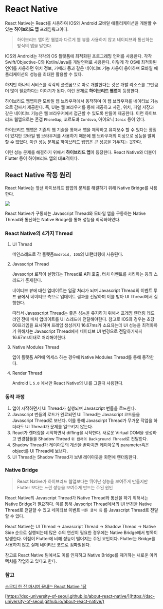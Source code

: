 # React Native

React Native는 React를 사용하여 IOS와 Android 모바일 애플리케이션을 개발할 수 있는 **하이브리드 앱** 프레임워크이다.

> 하이브리드 앱이란 웹앱과 다르게 웹 뷰를 사용하지 않고 네이티브와 통신하는 방식의 앱을 말한다.

IOS와 Android는 각각의 OS 플랫폼에 최적화된 프로그래밍 언어를 사용한다. 각각 Swift/Objective-C와 Kotlin/Java를 개발언어로 사용한다. 이렇게 각 OS에 최적화된 언어를 사용하면 위치 정보, 카메라 등과 같은 네이티브 기능 사용이 용이하며 모바일 애플리케이션의 성능을 최대한 활용할 수 있다.

하지만 하나의 서비스를 각각의 플랫폼으로 따로 개발한다는 것은 개발 리소스를 그만큼 더 많이 필요하다는 이야기가 된다. 이런 문제로 **하이브리드 웹앱**이 등장한다.

하이브리드 웹앱이란 모바일 웹 브라우저에서 동작하며 이 웹 브라우저를 네이티브 기능으로 감싸서 제공한다. 즉, UI는 웹 브라우저를 통해 제공하고 사진, 위치, 파일 저장과 같은 네이티브 기능은 웹 브라우저에서 접근할 수 있도록 만들어 제공한다. 이런 하이브리드 웹앱으로는 폰갭 `PhoneGap`, 코르도바 `Cordova`, 아이오닉 `Ionic` 등이 있다.

하이브리드 웹앱은 기존의 웹 기술을 통해서 앱을 제작하고 유지보수 할 수 있다는 장점이 있지만 모바일 웹 브라우저를 사용하기 때문에 웹 브라우저의 이상으로 성능을 발휘할 수 없었다. 이런 성능 문제로 하이브리드 웹앱은 큰 성공을 거두지는 못한다.

이런 성능 문제를 해결하기 위해서 **하이브리드 앱**이 등장한다. React Native와 더불어 Flutter 등이 하이브리드 앱의 대표격이다.

## React Native 작동 원리

React Native는 앞선 하이브리드 웹앱의 문제를 해결하기 위해 Native Bridge를 사용한다.

![](https://user-images.githubusercontent.com/30178507/118124415-818f1580-b430-11eb-948f-60d772770696.png)

React Native가 구동되는 Javascript Thread와 모바일 앱을 구동하는 Native Thread와 통신하는 Native Bridge를 통해 성능을 최적화하였다.

### React Native의 4가지 Thread

1. UI Thread

    메인스레드로 각 플랫폼`Android, IOS`의 UI랜더링에 사용된다.

2. Javascript Thread

    Javascript 로직이 실행되는 Thread로 API 호출, 터치 이벤트를 처리하는 등의 스레드가 존재한다.

    네이티브 뷰에 대한 업데이트는 일괄 처리가 되며 Javascript Thread의 이벤트 루프 끝에서 네이티브 측으로 업데이트 결과를 전달하며 이를 받아 UI Thread에서 실행한다.

    따라서 Javasscript Thread는 좋은 성능을 유지하기 위해서 프레임 렌더링 데드라인 전에 배치 업데이트를 UI 스레드에 전달해야한다. 참고로 IOS의 경우는 초당 60프레임을 표시하며 프레임 생성까지 16.67ms가 소요되는데 UI 성능을 최적화하기 위해서는 Javascript Thread에서 네이티브 UI 변경으로 전달하기까지 16.67ms이내로 처리해야한다.

3. Native Modules Thread

    앱이 플랫폼 API에 엑세스 하는 경우에 Native Modules Thread를 통해 동작한다.

4. Render Thread

    Android L `5.0` 에서만 React Native의 UI를 그릴때 사용한다.

### 동작 과정

1. 앱이 시작하면서 UI Thread가 실행되며 Javascript 번들을 로드한다.
2. Javascript 번들의 로드가 완료되면 UI Thread는 Javascript 코드들을 Javascript Thread로 보낸다. 이를 통해 Javascirpt Thread가 무거운 작업을 하더라도 UI Thread가 문제를 일으키지 않는다.
3. React가 렌더링을 시작하면서 diffing을 시작한다. 새로운 Virtual DOM을 생성하고 변경점들을 Shadow Thread `위 캡처의 Background Thread`로 전달한다.
4. Shadow Thread가 레이아웃의 계산을 끝마치면 레이아웃의 parameter혹은 object를 UI Thread에 보낸다.
5. UI Thread는 Shadow Thread가 보낸 레이아웃을 화면에 렌더링한다.

### Native Bridge

> React Native가 하이브리드 웹앱보다는 뛰어난 성능을 보여주게 만들지만 Flutter 보다는 느린 성능을 보여주게 만드는 주된 원인

React Native의 Javascript Thread가 Native Thread와 통신을 하기 위해서는 Native Bridge가 필요하다. 이를 통해 Javscript Thread에서의 UI 변경을 Native Thread로 전달할 수 있고 네이티브 이벤트 `버튼 클릭 등` 를 Javascript Thread로 전달할 수 있다.

React Native는 UI Thread → Javascript Thread → Shadow Thread → Native Side 순으로 실행되는데 많은 수의 연산이 필요한 경우에는 Native Bridge에서 병목이 발생한다. 이점이 Flutter에 비해 성능이 떨어지는 주된 요인이다. Flutter는 Bridge를 사용하지 않고 실제 네이티브 코드로 컴파일된다.

참고로 React Native 팀에서도 이를 인지하고 Native Bridge를 제거하는 새로운 아키텍처를 작업하고 있다고 한다.

### 참고

[스무디 한 잔 마시며 끝내는 React Native 1장](http://www.kyobobook.co.kr/product/detailViewKor.laf?ejkGb=KOR&mallGb=KOR&barcode=9791190014625&orderClick=LEa&Kc=)

[https://dsc-university-of-seoul.github.io/about-react-native/](https://dsc-university-of-seoul.github.io/about-react-native/)

